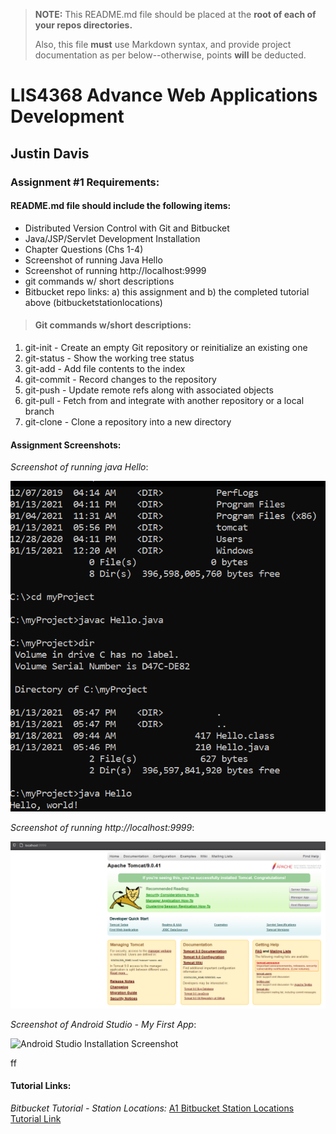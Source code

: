 > **NOTE:** This README.md file should be placed at the **root of each of your repos directories.**
>
>Also, this file **must** use Markdown syntax, and provide project documentation as per below--otherwise, points **will** be deducted.
>

# LIS4368 Advance Web Applications Development

## Justin Davis

### Assignment #1 Requirements:

#### README.md file should include the following items:

* Distributed Version Control with Git and Bitbucket   
* Java/JSP/Servlet Development Installation
* Chapter Questions (Chs 1-4)
* Screenshot of running Java Hello
* Screenshot of running http://localhost:9999
* git commands w/ short descriptions
* Bitbucket repo links: a) this assignment and b) the completed tutorial above (bitbucketstationlocations)

[comment]: <> (> This is a blockquote.)
> 
[comment]: <> (> This is the second paragraph in the blockquote.)
>
> #### Git commands w/short descriptions:

1. git-init - Create an empty Git repository or reinitialize an existing one
2. git-status - Show the working tree status
3. git-add - Add file contents to the index
4. git-commit - Record changes to the repository
5. git-push - Update remote refs along with associated objects
6. git-pull - Fetch from and integrate with another repository or a local branch
7. git-clone - Clone a repository into a new directory

#### Assignment Screenshots:

*Screenshot of running java Hello*:

![JDK Java Hello Screenshot](img/java_hello_screenshot.png)

*Screenshot of running http://localhost:9999*:

![JDK Java Hello Screenshot](img/tomcat.png)

*Screenshot of Android Studio - My First App*:

![Android Studio Installation Screenshot](img/android.png)

ff
#### Tutorial Links:

*Bitbucket Tutorial - Station Locations:*
[A1 Bitbucket Station Locations Tutorial Link](https://bitbucket.org/jd19z/bitbucketstationlocations/ "Bitbucket Station Locations")